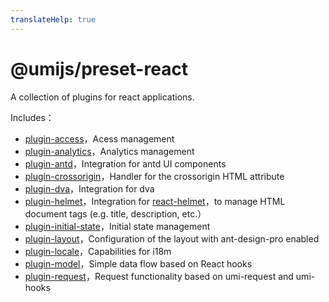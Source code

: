 ```yaml
---
translateHelp: true
---
```


# @umijs/preset-react


A collection of plugins for react applications.

Includes：

* [plugin-access](./plugin-access)，Acess management
* [plugin-analytics](./plugin-analytics)，Analytics management
* [plugin-antd](./plugin-antd)，Integration for antd UI components
* [plugin-crossorigin](./plugin-crossorigin)，Handler for the crossorigin HTML attribute
* [plugin-dva](./plugin-dva)，Integration for dva
* [plugin-helmet](./plugin-helmet)，Integration for [react-helmet](https://github.com/nfl/react-helmet)，to manage HTML document tags (e.g. title, description, etc.）
* [plugin-initial-state](./plugin-initial-state)，Initial state management
* [plugin-layout](./plugin-layout)，Configuration of the layout with ant-design-pro enabled
* [plugin-locale](./plugin-locale)，Capabilities for i18m
* [plugin-model](./plugin-model)，Simple data flow based on React hooks
* [plugin-request](./plugin-request)，Request functionality based on umi-request and umi-hooks
